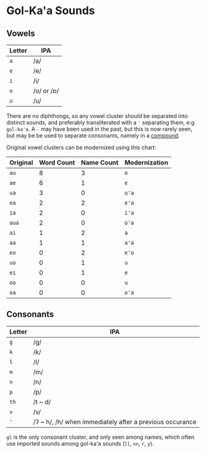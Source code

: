 # Gol-Ka'a Sounds

## Vowels
Letter | IPA
---|---
`a` | /a/
`e` | /e/
`i` | /i/
`o` | /o/ or /ɒ/
`u` | /u/

There are no diphthongs, so any vowel cluster should be separated into distinct sounds, and preferably transliterated with a `'` separating them, e.g. `gol-ka'a`. A `-` may have been used in the past, but this is now rarely seen, but may be be used to separate consonants, namely in a [compound](https://en.wikipedia.org/wiki/Compound_(linguistics)).

Original vowel clusters can be modernized using this chart:

Original | Word Count | Name Count | Modernization
---|---|---|---
`au` | 8 | 3 | `o`
`ae` | 6 | 1 | `e`
`ua` | 3 | 0 | `u'a`
`ea` | 2 | 2 | `e'a`
`ia` | 2 | 0 | `i'a`
`aua`| 2 | 0 | `o'a`
`ai` | 1 | 2 | `a`
`aa` | 1 | 1 | `a'a`
`eo` | 0 | 2 | `e'o`
`uo` | 0 | 1 | `u`
`ei` | 0 | 1 | `e`
`oo` | 0 | 0 | `u`
`oa` | 0 | 0 | `o'a`

## Consonants
Letter | IPA
---|---
`g` | /g/
`k` | /k/
`l` | /l/
`m` | /m/
`n` | /n/
`p` | /p/
`th` | /t ~ d/
`v` | /v/
`'` | /ʔ ~ h/, /h/ when immediately after a previous occurance

`gl` is the only consonant cluster, and only seen among names, which often use imported sounds among gol-ka'a sounds (`ll`, `nn`, `r`, `y`).